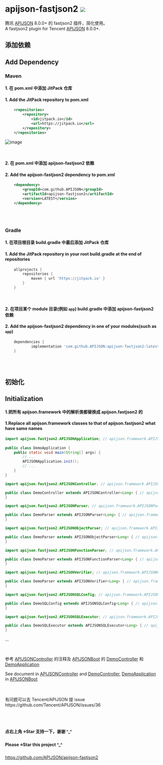 # apijson-fastjson2  [![](https://jitpack.io/v/APIJSON/apijson-fastjson2.svg)](https://jitpack.io/#APIJSON/apijson-fastjson2)
腾讯 [APIJSON](https://github.com/Tencent/APIJSON) 8.0.0+ 的 fastjson2 插件，简化使用。<br />
A fastjson2 plugin for Tencent [APIJSON](https://github.com/Tencent/APIJSON) 8.0.0+.<br />


## 添加依赖
## Add Dependency

### Maven
#### 1. 在 pom.xml 中添加 JitPack 仓库
#### 1. Add the JitPack repository to pom.xml
```xml
	<repositories>
		<repository>
		    <id>jitpack.io</id>
		    <url>https://jitpack.io</url>
		</repository>
	</repositories>
```

![image](https://user-images.githubusercontent.com/5738175/167263399-339dad4f-2884-461e-9781-f2de6d100340.png)

<br />

#### 2. 在 pom.xml 中添加 apijson-fastjson2 依赖
#### 2. Add the apijson-fastjson2 dependency to pom.xml
```xml
	<dependency>
	    <groupId>com.github.APIJSON</groupId>
	    <artifactId>apijson-fastjson2</artifactId>
	    <version>LATEST</version>
	</dependency>
```


<br />
<br />

### Gradle
#### 1. 在项目根目录 build.gradle 中最后添加 JitPack 仓库
#### 1. Add the JitPack repository in your root build.gradle at the end of repositories
```gradle
	allprojects {
		repositories {
			maven { url 'https://jitpack.io' }
		}
	}
```
<br />

#### 2. 在项目某个 module 目录(例如 `app`) build.gradle 中添加 apijson-fastjson2 依赖
#### 2. Add the apijson-fastjson2 dependency in one of your modules(such as `app`)
```gradle
	dependencies {
	        implementation 'com.github.APIJSON:apijson-fastjson2:latest'
	}
```

<br />
<br />

## 初始化
## Initialization

#### 1.把所有 apijson.framework 中的解析类都替换成 apijson.fastjson2 的
#### 1.Replace all apijson.framework classes to that of apijson.fastjson2 what have same names

```java
import apijson.fastjson2.APIJSONApplication; // apijson.framework.APIJSONApplication;
        
public class DemoApplication {
    public static void main(String[] args) {
        // ...
        APIJSONApplication.init();
        // ...
    }
}
```

```java
import apijson.fastjson2.APIJSONController; // apijson.framework.APIJSONController;

public class DemoController extends APIJSONController<Long> { // apijson.framework.APIJSONController<Long, JSONObject, JSONArray>
}
```

```java
import apijson.fastjson2.APIJSONParser; // apijson.framework.APIJSONParser;

public class DemoParser extends APIJSONParser<Long> { // apijson.framework.APIJSONParser<Long, JSONObject, JSONArray>
}
```

```java
import apijson.fastjson2.APIJSONObjectParser; // apijson.framework.APIJSONObjectParser;

public class DemoParser extends APIJSONObjectParser<Long> { // apijson.framework.APIJSONObjectParser<Long, JSONObject, JSONArray>
}
```


```java
import apijson.fastjson2.APIJSONFunctionParser; // apijson.framework.APIJSONFunctionParser;

public class DemoParser extends APIJSONFunctionParser<Long> { // apijson.framework.APIJSONFunctionParser<Long, JSONObject, JSONArray>
}
```


```java
import apijson.fastjson2.APIJSONVerifier; // apijson.framework.APIJSONVerifier;

public class DemoParser extends APIJSONVerifier<Long> { // apijson.framework.APIJSONVerifier<Long, JSONObject, JSONArray>
}
```


```java
import apijson.fastjson2.APIJSONSQLConfig; // apijson.framework.APIJSONSQLConfig;

public class DemoSQLConfig extends APIJSONSQLConfig<Long> { // apijson.framework.APIJSONSQLConfig<Long, JSONObject, JSONArray>
}
```

```java
import apijson.fastjson2.APIJSONSQLExecutor; // apijson.framework.APIJSONSQLExecutor;

public class DemoSQLExecutor extends APIJSONSQLExecutor<Long> { // apijson.framework.APIJSONSQLExecutor<Long, JSONObject, JSONArray>
}
```

...

<br />


参考 [APIJSONController](/src/main/java/apijson/fastjson2/APIJSONController.java) 的注释及 [APIJSONBoot](https://github.com/APIJSON/APIJSON-Demo/blob/master/APIJSON-Java-Server/APIJSONBoot) 的 [DemoController](https://github.com/APIJSON/APIJSON-Demo/blob/master/APIJSON-Java-Server/APIJSONBoot/src/main/java/apijson/boot/DemoController.java) 和 [DemoApplication](https://github.com/APIJSON/APIJSON-Demo/blob/master/APIJSON-Java-Server/APIJSONBoot/src/main/java/apijson/boot/DemoApplication.java) <br />

See document in [APIJSONController](/src/main/java/apijson/fastjson2/APIJSONController.java) and [DemoController](https://github.com/APIJSON/APIJSON-Demo/blob/master/APIJSON-Java-Server/APIJSONBoot/src/main/java/apijson/boot/DemoController.java), [DemoApplication](https://github.com/APIJSON/APIJSON-Demo/blob/master/APIJSON-Java-Server/APIJSONBoot/src/main/java/apijson/boot/DemoApplication.java)  in [APIJSONBoot](https://github.com/APIJSON/APIJSON-Demo/blob/master/APIJSON-Java-Server/APIJSONBoot)

<br />

<br />
有问题可以去 Tencent/APIJSON 提 issue <br />
https://github.com/Tencent/APIJSON/issues/36

<br /><br />

#### 点右上角 ⭐Star 支持一下，谢谢 ^_^
#### Please ⭐Star this project ^_^
https://github.com/APIJSON/apijson-fastjson2
